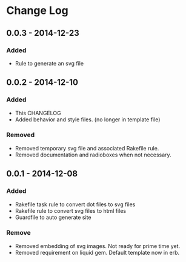 # Change Log

## 0.0.3 - 2014-12-23
### Added
- Rule to generate an svg file

## 0.0.2 - 2014-12-10
### Added
- This CHANGELOG
- Added behavior and style files. (no longer in template file)

### Removed
- Removed temporary svg file and associated Rakefile rule.
- Removed documentation and radioboxes when not necessary.

## 0.0.1 - 2014-12-08
### Added
- Rakefile task rule to convert dot files to svg files
- Rakefile rule to convert svg files to html files
- Guardfile to auto generate site

### Remove
- Removed embedding of svg images. Not ready for prime time yet.
- Removed requirement on liquid gem. Default template now in erb.
